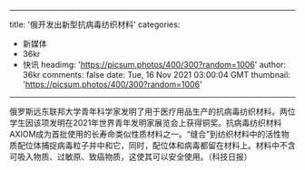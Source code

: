 
---
title: '俄开发出新型抗病毒纺织材料'
categories: 
 - 新媒体
 - 36kr
 - 快讯
headimg: 'https://picsum.photos/400/300?random=1006'
author: 36kr
comments: false
date: Tue, 16 Nov 2021 03:00:04 GMT
thumbnail: 'https://picsum.photos/400/300?random=1006'
---

<div>   
俄罗斯远东联邦大学青年科学家发明了用于医疗用品生产的抗病毒纺织材料。两位学生因该项发明在2021年世界青年发明家展览会上获得铜奖。抗病毒纺织材料AXIOM成为首批使用的长寿命类似性质材料之一。“缝合”到纺织材料中的活性物质配位体捕捉病毒粒子并中和它，同时，配位体和病毒都留在材料上。材料中不含可吸入物质、过敏原、致癌物质，这使其可以安全使用。（科技日报）  
</div>
            